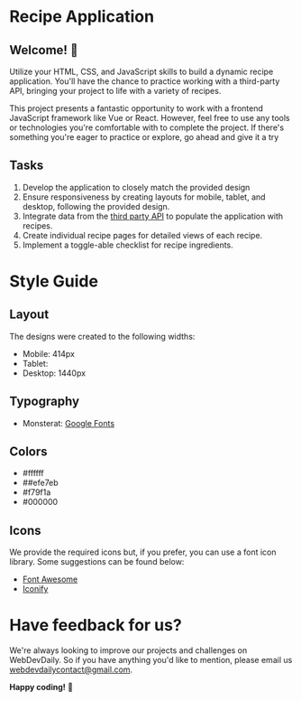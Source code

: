 # Recipe Application

## Welcome! 👋

Utilize your HTML, CSS, and JavaScript skills to build a dynamic recipe application. You'll have the chance to practice working with a third-party API, bringing your project to life with a variety of recipes.

This project presents a fantastic opportunity to work with a frontend JavaScript framework like Vue or React. However, feel free to use any tools or technologies you're comfortable with to complete the project. If there's something you're eager to practice or explore, go ahead and give it a try

## Tasks

1. Develop the application to closely match the provided design
2. Ensure responsiveness by creating layouts for mobile, tablet, and desktop, following the provided design.
3. Integrate data from the [third party API](https://dummyjson.com/docs/recipes) to populate the application with recipes.
4. Create individual recipe pages for detailed views of each recipe.
5. Implement a toggle-able checklist for recipe ingredients.

# Style Guide

## Layout

The designs were created to the following widths:

- Mobile: 414px
- Tablet:
- Desktop: 1440px

## Typography

- Monsterat: [Google Fonts](https://fonts.google.com/specimen/Monsterat)

## Colors

- #ffffff
- ##efe7eb
- #f79f1a
- #000000

## Icons

We provide the required icons but, if you prefer, you can use a font icon library. Some suggestions can be found below:

- [Font Awesome](https://fontawesome.com)
- [Iconify](https://iconify.design/)

# Have feedback for us?

We're always looking to improve our projects and challenges on WebDevDaily. So if you have anything you'd like to mention, please email us webdevdailycontact@gmail.com.

**Happy coding!** 🚀

